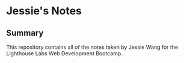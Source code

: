 # Jessie's Notes

## Summary 

This repository contains all of the notes taken by Jessie Wang for the Lighthouse Labs Web Development Bootcamp. 